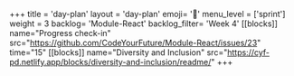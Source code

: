 +++
title = 'day-plan'
layout = 'day-plan'
emoji= '📝'
menu_level = ['sprint']
weight = 3
backlog= 'Module-React'
backlog_filter= 'Week 4'
[[blocks]]
name="Progress check-in"
src="https://github.com/CodeYourFuture/Module-React/issues/23"
time="15"
[[blocks]]
name="Diversity and Inclusion"
src="https://cyf-pd.netlify.app/blocks/diversity-and-inclusion/readme/"
+++
